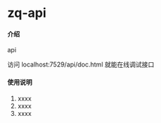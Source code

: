 # zq-api

#### 介绍
api




访问 localhost:7529/api/doc.html 就能在线调试接口


#### 使用说明

1.  xxxx
2.  xxxx
3.  xxxx




